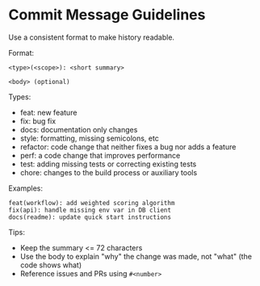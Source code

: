 # Commit Message Guidelines

Use a consistent format to make history readable.

Format:

```
<type>(<scope>): <short summary>

<body> (optional)
```

Types:

- feat: new feature
- fix: bug fix
- docs: documentation only changes
- style: formatting, missing semicolons, etc
- refactor: code change that neither fixes a bug nor adds a feature
- perf: a code change that improves performance
- test: adding missing tests or correcting existing tests
- chore: changes to the build process or auxiliary tools

Examples:

```
feat(workflow): add weighted scoring algorithm
fix(api): handle missing env var in DB client
docs(readme): update quick start instructions
```

Tips:

- Keep the summary <= 72 characters
- Use the body to explain "why" the change was made, not "what" (the code shows what)
- Reference issues and PRs using `#<number>`
